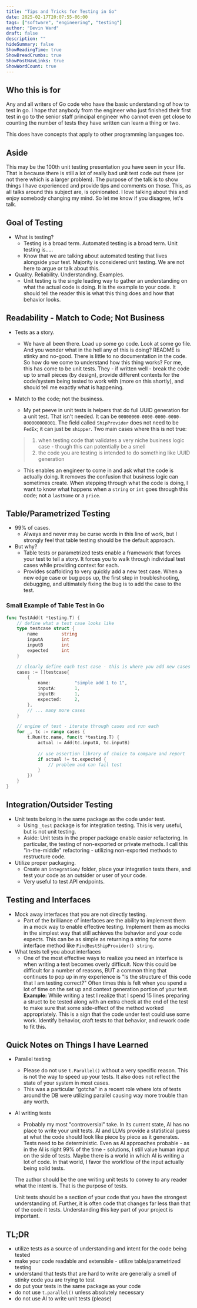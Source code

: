 ```yaml
---
title: "Tips and Tricks for Testing in Go"
date: 2025-02-17T20:07:55-06:00
tags: ["software", "engineering", "testing"]
author: "Devin Ward"
draft: false
description: ""
hideSummary: false
ShowReadingTime: true
ShowBreadCrumbs: true
ShowPostNavLinks: true
ShowWordCount: true
---
```


## Who this is for
Any and all writers of Go code who have the basic understanding of how to test in go. I hope that anybody from the engineer
who just finished their first test in go to the senior staff principal engineer who cannot even get close to counting the 
number of tests they have written can learn a thing or two. 

This does have concepts that apply to other programming languages too.  

## Aside
This may be the 100th unit testing presentation you have seen in your life. That is because there is still a lot 
of really bad unit test code out there (or not there which is a larger problem). The purpose of the talk is to show
things I have experienced and provide tips and comments on those. This, as all talks around this subject are, is 
opinionated. I love talking about this and enjoy somebody changing my mind. So let me know if you disagree, let's talk.

## Goal of Testing
- What is testing?
    - Testing is a broad term. Automated testing is a broad term. Unit testing is.....
    - Know that we are talking about automated testing that lives alongside your test. Majority is considered unit testing. 
    We are not here to argue or talk about this.
- Quality. Reliability. Understanding. Examples.
    - Unit testing is the single leading way to gather an understanding on what the actual code is doing. It is
    the example to your code. It should tell the reader this is what this thing does and how that behavior looks. 

## Readability - Match to Code; Not Business
- Tests as a story. 
    - We have all been there. Load up some go code. Look at some go file. And you wonder what in the hell any of this is doing? 
    README is stinky and no-good. There is little to no documentation in the code. So how do we come to understand how this thing works? 
    For me, this has come to be unit tests. They - if written well - break the code up to small pieces (by design), provide different contexts for the 
    code/system being tested to work with (more on this shortly), and should tell me exactly what is happening. 
- Match to the code; not the business.
    - My pet peeve in unit tests is helpers that do full UUID generation for a unit test. That isn't needed. It can be `00000000-0000-0000-0000-000000000001`. 
    The field called `ShipProvider` does not need to be `FedEx`; it can just be `shipper`. Two main cases where this is not true: 
    > 1. when testing code that validates a very niche business logic case - though this can potentially be a smell
    > 2. the code you are testing is intended to do something like UUID generation

    - This enables an engineer to come in and ask what the code is actually doing. It removes the confusion that business logic can sometimes create. 
    When stepping through what the code is doing, I want to know what happens when a `string` or `int` goes through this code; not a `lastName` or a `price`.

## Table/Parametrized Testing
- 99% of cases. 
    - Always and never may be curse words in this line of work, but I strongly feel that table testing should be the default approach. 
- But why?
    - Table tests or parametrized tests enable a framework that forces your test to tell a story. It forces you to walk through individual test
    cases while providing context for each. 
    - Provides scaffolding to very quickly add a new test case. When a new edge case or bug pops up, the first step in troubleshooting, debugging, and 
    ultimately fixing the bug is to add the case to the test. 

### Small Example of Table Test in Go
```Go
func TestAdd(t *testing.T) {
	// define what a test case looks like
    type testcase struct {
		name         string
		inputA       int
        inputB       int 
		expected     int
	}

    // clearly define each test case - this is where you add new cases when you find a bug or edge case
	cases := []testcase{
		{
			name:         "simple add 1 to 1",
			inputA:       1,
            inputB:       1,
			expected:     2,
		},
		// ... many more cases
	}

    // engine of test - iterate through cases and run each
	for _, tc := range cases {
		t.Run(tc.name, func(t *testing.T) {
			actual := Add(tc.inputA, tc.inputB)
			
            // use assertion library of choice to compare and report
            if actual != tc.expected {
                // problem and can fail test
            }
		})
	}
}
```

## Integration/Outsider Testing
- Unit tests belong in the same package as the code under test.
    - Using `_test` package is for integration testing. This is very useful, but is not unit testing. 
    - Aside: Unit tests in the proper package enable easier refactoring. In particular, the testing of non-exported or private 
    methods. I call this "in-the-middle" refactoring - utilizing non-exported methods to restructure code.
- Utilize proper packaging.
    - Create an `integration/` folder, place your integration tests there, and test your code as an outsider or user of your code. 
    - Very useful to test API endpoints. 

## Testing and Interfaces
- Mock away interfaces that you are not directly testing.
    - Part of the brilliance of interfaces are the ability to implement them in a mock way to enable effective testing. Implement
    them as mocks in the simplest way that still achieves the behavior and your code expects. This can be as simple as returning a string
    for some interface method like `FindBestShipProvider() string`.
- What tests tell you about interfaces
    - One of the most effective ways to realize you need an interface is when writing a test becomes overly difficult.
    Now this could be difficult for a number of reasons, BUT a common thing that continues
    to pop up in my experience is "Is the structure of this code that I am testing correct?" Often times this is felt when 
    you spend a lot of time on the set up and context generation portion of your test.
    **Example:** While writing a test I realize that I spend 15 lines preparing a struct to be tested along with an extra check at the 
    end of the test to make sure that some side-effect of the method worked appropriately. This is a sign that the code under test could
    use some work. Identify behavior, craft tests to that behavior, and rework code to fit this.

## Quick Notes on Things I have Learned
- Parallel testing
    - Please do not use `t.Parallel()` without a very specific reason. This is not the way to speed up your tests. It also does not
    reflect the state of your system in most cases. 
    - This was a particular "gotcha" in a recent role where lots of tests around the DB were utilizing parallel causing way more 
    trouble than any worth.
- AI writing tests
    - Probably my most "controversial" take. In its current state, AI has no place to write your unit tests. AI and LLMs 
    provide a statistical guess at what the code should look like piece by piece as it generates. Tests need to be deterministic.
    Even as AI approaches probable - as in the AI is right 99% of the time - solutions, I still value human input on the side of tests. 
    Maybe there is a world in which AI is writing a lot of code. In that world, I favor the workflow of the input actually being solid tests.


    The author should be the one writing unit tests to convey to any reader what the intent is. That is the purpose of tests.


    Unit tests should be a section of your code that you have the strongest understanding of. Further, it is often code that changes far 
    less than that of the code it tests. Understanding this key part of your project is important.


## TL;DR
- utilize tests as a source of understanding and intent for the code being tested
- make your code readable and extensible - utilize table/parametrized testing
- understand that tests that are hard to write are generally a smell of stinky code you are trying to test
- do put your tests in the same package as your code
- do not use `t.parallel()` unless absolutely necessary
- do not use AI to write unit tests (please)
